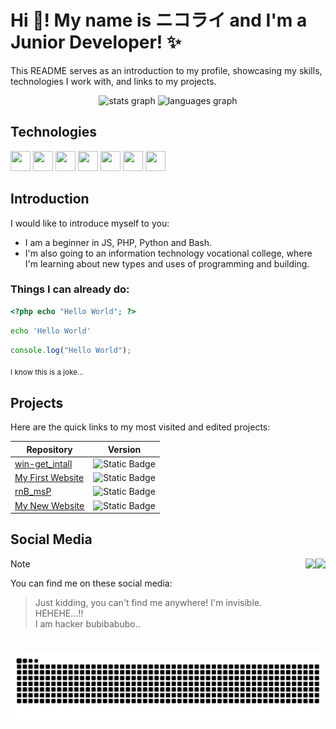 # Hi 👋! My name is ニコライ and I'm a Junior Developer! ✨

This README serves as an introduction to my profile, showcasing my skills, technologies I work with, and links to my projects.

<div align="center">
  <img src="https://github-readme-stats.vercel.app/api?username=nikas17mc&hide_title=false&hide_rank=false&show_icons=true&include_all_commits=true&count_private=true&theme=dracula&locale=en&hide_border=false" height="160" alt="stats graph"  />
  <img src="https://github-readme-stats.vercel.app/api/top-langs?username=nikas17mc&locale=de&hide_title=false&layout=compact&card_width=320&langs_count=5&theme=dracula&hide_border=false" height="160" alt="languages graph"  />
</div>

## Technologies

<div align="left">
  <img height="32" width="32" src="https://cdn.simpleicons.org/html5/E34F26" />
  <img height="32" width="32" src="https://cdn.simpleicons.org/css/663399" />
  <img height="32" width="32" src="https://cdn.simpleicons.org/javascript/F7DF1E" />
  <img height="32" width="32" src="https://cdn.simpleicons.org/php/777BB4" />
  <img height="32" width="32" src="https://cdn.simpleicons.org/nodedotjs/5FA04E" />
  <img height="32" width="32" src="https://cdn.simpleicons.org/express/8A8A8A" />
  <img height="32" width="32" src="https://cdn.simpleicons.org/pug/A86454" />
</div>


## Introduction

I would like to introduce myself to you:

- I am a beginner in JS, PHP, Python and Bash.
- I'm also going to an information technology vocational college, where I'm learning about new types and uses of programming and building.

### Things I can already do:

```php
<?php echo "Hello World"; ?>
```

```bash
echo 'Hello World'
```

```javascript
console.log("Hello World");
```

<sub>I know this is a joke...</sub>

## Projects

Here are the quick links to my most visited and edited projects:

| Repository | Version |
| ---------- | :-----: |
| [win-get_intall](https://github.com/nikas17mc/win-get_install_script) | ![Static Badge](https://img.shields.io/badge/Version-Alpa_0.0.3-green) |
| [My First Website](https://github.com/nikas17mc/nikas17mc.github.io) | ![Static Badge](https://img.shields.io/badge/Version-Alpa_0.0.2.2-blue) |
| [rnB_msP](https://github.com/nikas17mc/rnB_msP) | ![Static Badge](https://img.shields.io/badge/Version-Beta_0.1-orange) |
| [My New Website](https://github.com/nikas17mc/aniBuu) | ![Static Badge](https://img.shields.io/badge/Version-Alpa_0.0.5-663399) |

## Social Media

<div align="right">
  <img align="right" height="150" src="https://i.imgflip.com/7onfrb.jpg"  />
  <img align="right" height="150" src="https://i.imgflip.com/6zr6q4.gif"  />
</div>

>[!NOTE]
> You can find me on these social media:

> Just kidding, you can't find me anywhere! I'm invisible. HEHEHE...!! <br> I am hacker bubibabubo..

<br>

<img src="https://raw.githubusercontent.com/nikas17mc/nikas17mc/output/github-snake.svg" alt="github-snake"/>
